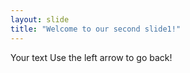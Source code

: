 ```yaml
---
layout: slide
title: "Welcome to our second slide1!"
---
```

Your text
Use the left arrow to go back!
